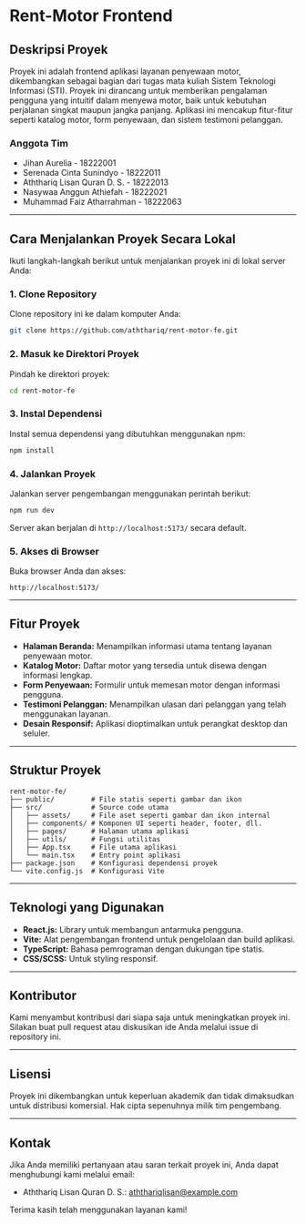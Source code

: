 # Rent-Motor Frontend

## Deskripsi Proyek

Proyek ini adalah frontend aplikasi layanan penyewaan motor, dikembangkan sebagai bagian dari tugas mata kuliah Sistem Teknologi Informasi (STI). Proyek ini dirancang untuk memberikan pengalaman pengguna yang intuitif dalam menyewa motor, baik untuk kebutuhan perjalanan singkat maupun jangka panjang. Aplikasi ini mencakup fitur-fitur seperti katalog motor, form penyewaan, dan sistem testimoni pelanggan.

### **Anggota Tim**

- Jihan Aurelia - 18222001
- Serenada Cinta Sunindyo - 18222011
- Aththariq Lisan Quran D. S. - 18222013
- Nasywaa Anggun Athiefah - 18222021
- Muhammad Faiz Atharrahman - 18222063

---

## Cara Menjalankan Proyek Secara Lokal

Ikuti langkah-langkah berikut untuk menjalankan proyek ini di lokal server Anda:

### **1. Clone Repository**

Clone repository ini ke dalam komputer Anda:

```bash
git clone https://github.com/aththariq/rent-motor-fe.git
```

### **2. Masuk ke Direktori Proyek**

Pindah ke direktori proyek:

```bash
cd rent-motor-fe
```

### **3. Instal Dependensi**

Instal semua dependensi yang dibutuhkan menggunakan npm:

```bash
npm install
```

### **4. Jalankan Proyek**

Jalankan server pengembangan menggunakan perintah berikut:

```bash
npm run dev
```

Server akan berjalan di `http://localhost:5173/` secara default.

### **5. Akses di Browser**

Buka browser Anda dan akses:

```
http://localhost:5173/
```

---

## Fitur Proyek

- **Halaman Beranda:** Menampilkan informasi utama tentang layanan penyewaan motor.
- **Katalog Motor:** Daftar motor yang tersedia untuk disewa dengan informasi lengkap.
- **Form Penyewaan:** Formulir untuk memesan motor dengan informasi pengguna.
- **Testimoni Pelanggan:** Menampilkan ulasan dari pelanggan yang telah menggunakan layanan.
- **Desain Responsif:** Aplikasi dioptimalkan untuk perangkat desktop dan seluler.

---

## Struktur Proyek

```
rent-motor-fe/
├── public/         # File statis seperti gambar dan ikon
├── src/            # Source code utama
│   ├── assets/     # File aset seperti gambar dan ikon internal
│   ├── components/ # Komponen UI seperti header, footer, dll.
│   ├── pages/      # Halaman utama aplikasi
│   ├── utils/      # Fungsi utilitas
│   ├── App.tsx     # File utama aplikasi
│   └── main.tsx    # Entry point aplikasi
├── package.json    # Konfigurasi dependensi proyek
└── vite.config.js  # Konfigurasi Vite
```

---

## Teknologi yang Digunakan

- **React.js:** Library untuk membangun antarmuka pengguna.
- **Vite:** Alat pengembangan frontend untuk pengelolaan dan build aplikasi.
- **TypeScript:** Bahasa pemrograman dengan dukungan tipe statis.
- **CSS/SCSS:** Untuk styling responsif.

---

## Kontributor

Kami menyambut kontribusi dari siapa saja untuk meningkatkan proyek ini. Silakan buat pull request atau diskusikan ide Anda melalui issue di repository ini.

---

## Lisensi

Proyek ini dikembangkan untuk keperluan akademik dan tidak dimaksudkan untuk distribusi komersial. Hak cipta sepenuhnya milik tim pengembang.

---

## Kontak

Jika Anda memiliki pertanyaan atau saran terkait proyek ini, Anda dapat menghubungi kami melalui email:

- Aththariq Lisan Quran D. S.: aththariqlisan@example.com

Terima kasih telah menggunakan layanan kami!
